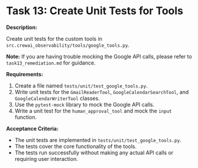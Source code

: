 
# Task 13: Create Unit Tests for Tools

**Description:**

Create unit tests for the custom tools in `src.crewai_observability/tools/google_tools.py`.

**Note:** If you are having trouble mocking the Google API calls, please refer to `task13_remediation.md` for guidance.

**Requirements:**

1.  Create a file named `tests/unit/test_google_tools.py`.
2.  Write unit tests for the `GmailReaderTool`, `GoogleCalendarSearchTool`, and `GoogleCalendarWriterTool` classes.
3.  Use the `pytest-mock` library to mock the Google API calls.
4.  Write a unit test for the `human_approval_tool` and mock the `input` function.

**Acceptance Criteria:**

*   The unit tests are implemented in `tests/unit/test_google_tools.py`.
*   The tests cover the core functionality of the tools.
*   The tests run successfully without making any actual API calls or requiring user interaction.
